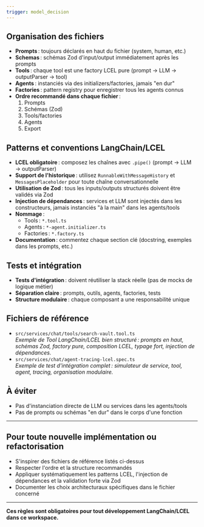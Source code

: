 ```yaml
---
trigger: model_decision
---
```


## Organisation des fichiers
- **Prompts** : toujours déclarés en haut du fichier (system, human, etc.)
- **Schemas** : schémas Zod d'input/output immédiatement après les prompts
- **Tools** : chaque tool est une factory LCEL pure (prompt → LLM → outputParser → tool)
- **Agents** : instanciés via des initializers/factories, jamais "en dur"
- **Factories** : pattern registry pour enregistrer tous les agents connus
- **Ordre recommandé dans chaque fichier** :
  1. Prompts
  2. Schémas (Zod)
  3. Tools/factories
  4. Agents
  5. Export

## Patterns et conventions LangChain/LCEL
- **LCEL obligatoire** : composez les chaînes avec `.pipe()` (prompt → LLM → outputParser)
- **Support de l'historique** : utilisez `RunnableWithMessageHistory` et `MessagesPlaceholder` pour toute chaîne conversationnelle
- **Utilisation de Zod** : tous les inputs/outputs structurés doivent être validés via Zod
- **Injection de dépendances** : services et LLM sont injectés dans les constructeurs, jamais instanciés "à la main" dans les agents/tools
- **Nommage** :
  - Tools : `*.tool.ts`
  - Agents : `*-agent.initializer.ts`
  - Factories : `*.factory.ts`
- **Documentation** : commentez chaque section clé (docstring, exemples dans les prompts, etc.)

## Tests et intégration
- **Tests d'intégration** : doivent réutiliser la stack réelle (pas de mocks de logique métier)
- **Séparation claire** : prompts, outils, agents, factories, tests
- **Structure modulaire** : chaque composant a une responsabilité unique

## Fichiers de référence
- `src/services/chat/tools/search-vault.tool.ts`  \
  _Exemple de Tool LangChain/LCEL bien structuré : prompts en haut, schémas Zod, factory pure, composition LCEL, typage fort, injection de dépendances._
- `src/services/chat/agent-tracing-lcel.spec.ts`  \
  _Exemple de test d'intégration complet : simulateur de service, tool, agent, tracing, organisation modulaire._

## À éviter
- Pas d'instanciation directe de LLM ou services dans les agents/tools
- Pas de prompts ou schémas "en dur" dans le corps d'une fonction

---

## Pour toute nouvelle implémentation ou refactorisation
- S'inspirer des fichiers de référence listés ci-dessus
- Respecter l'ordre et la structure recommandés
- Appliquer systématiquement les patterns LCEL, l'injection de dépendances et la validation forte via Zod
- Documenter les choix architecturaux spécifiques dans le fichier concerné

---

**Ces règles sont obligatoires pour tout développement LangChain/LCEL dans ce workspace.**
